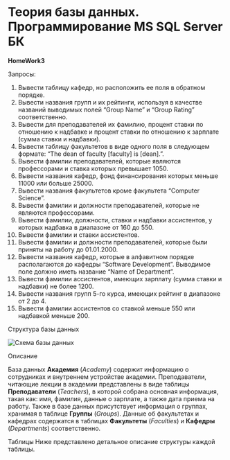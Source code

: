 # Теория базы данных. Программирование MS SQL Server БК

<b>HomeWork3</b>

Запросы:<br>
<ol>
<li>Вывести таблицу кафедр, но расположить ее поля в обратном порядке.</li>
<li>Вывести названия групп и их рейтинги, используя в качестве названий выводимых полей “Group Name” и “Group Rating” соответственно.</li>
<li>Вывести для преподавателей их фамилию, процент ставки по отношению к надбавке и процент ставки по отношению к зарплате (сумма ставки и надбавки).</li>
<li>Вывести таблицу факультетов в виде одного поля в следующем формате: “The dean of faculty [faculty] is [dean].”.</li>
<li>Вывести фамилии преподавателей, которые являются профессорами и ставка которых превышает 1050.</li>
<li>Вывести названия кафедр, фонд финансирования которых меньше 11000 или больше 25000.</li>
<li>Вывести названия факультетов кроме факультета “Computer Science”.</li>
<li>Вывести фамилии и должности преподавателей, которые не являются профессорами.</li>
<li>Вывести фамилии, должности, ставки и надбавки ассистентов, у которых надбавка в диапазоне от 160 до 550.</li>
<li>Вывести фамилии и ставки ассистентов.</li>
<li>Вывести фамилии и должности преподавателей, которые были приняты на работу до 01.01.2000.</li>
<li>Вывести названия кафедр, которые в алфавитном порядке располагаются до кафедры “Software Development”. Выводимое поле должно иметь название “Name of Department”.</li>
<li>Вывести фамилии ассистентов, имеющих зарплату (сумма ставки и надбавки) не более 1200.</li>
<li>Вывести названия групп 5-го курса, имеющих рейтинг в диапазоне от 2 до 4.</li>
<li>Вывести фамилии ассистентов со ставкой меньше 550 или надбавкой меньше 200.</li>
</ol>
Структура базы данных

![Схема базы данных](https://user-images.githubusercontent.com/108996479/203820131-878c2133-2717-4665-a0e2-a9714ae52e57.png)

Описание

База данных <b>Академия</b> (<i>Academy</i>) содержит информацию о сотрудниках и внутреннем устройстве академии. Преподаватели, читающие лекции в академии представлены в виде таблицы <b>Преподаватели</b> (<i>Teachers</i>), в которой собрана основная информация, такая как: имя, фамилия, данные о зарплате, а также дата приема на работу. Также в базе данных присутствует информация о группах, хранимая в таблице <b>Группы</b> (<i>Groups</i>). Данные об факультетах и кафедрах содержатся в таблицах <b>Факультеты</b> (<i>Faculties</i>) и <b>Кафедры</b> (<i>Departments</i>) соответственно.

Таблицы
Ниже представлено детальное описание структуры каждой таблицы.
